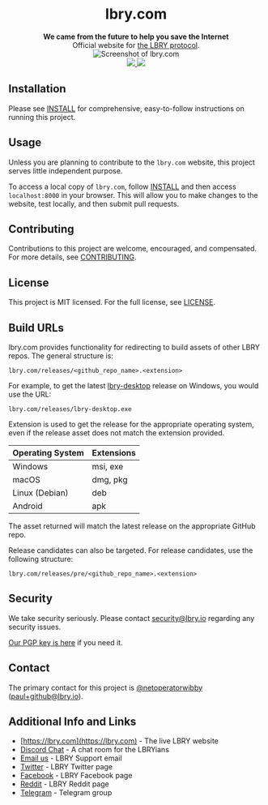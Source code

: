 <h1 align="center">lbry.com</h1>

<div align="center">
  <strong>We came from the future to help you save the Internet</strong>
</div>

<div align="center">
  Official website for <a href="https://lbry.com">the LBRY protocol</a>.
</div>

<div align="center">
  <img src="https://spee.ch/4/com-2019-march.png" title="Screenshot of lbry.com"/>
</div>

<div align="center">
  <a href="https://github.com/lbryio/lbry.com/blob/master/LICENSE">
    <img src="https://img.shields.io/dub/l/vibe-d.svg?style=flat-square"/>
  </a>

  <a href="https://chat.lbry.com">
    <img src="https://img.shields.io/discord/362322208485277697.svg?style=flat-square&logo=discord"/>
  </a>
</div>



## Installation
Please see [INSTALL](INSTALL.md) for comprehensive, easy-to-follow instructions on running this project.

## Usage
Unless you are planning to contribute to the `lbry.com` website, this project serves little independent purpose.

To access a local copy of `lbry.com`, follow [INSTALL](INSTALL.md) and then access `localhost:8000` in your browser. This will allow you to make changes to the website, test locally, and then submit pull requests.

## Contributing
Contributions to this project are welcome, encouraged, and compensated. For more details, see [CONTRIBUTING](https://lbry.tech/contribute).

## License
This project is MIT licensed. For the full license, see [LICENSE](LICENSE).

## Build URLs

lbry.com provides functionality for redirecting to build assets of other LBRY repos. The general structure is:

`lbry.com/releases/<github_repo_name>.<extension>`

For example, to get the latest [lbry-desktop](github.com/lbryio/lbry-desktop) release on Windows, you would use the URL:

`lbry.com/releases/lbry-desktop.exe`

Extension is used to get the release for the appropriate operating system, even if the release asset does not match the extension provided.

| Operating System | Extensions
--- | ---
| Windows | msi, exe
| macOS | dmg, pkg
| Linux (Debian) | deb
| Android | apk 

The asset returned will match the latest release on the appropriate GitHub repo.

Release candidates can also be targeted. For release candidates, use the following structure:

`lbry.com/releases/pre/<github_repo_name>.<extension>`

## Security
We take security seriously. Please contact [security@lbry.io](mailto:security@lbry.io) regarding any security issues.

[Our PGP key is here](https://keybase.io/lbry/key.asc) if you need it.

## Contact
The primary contact for this project is [@netoperatorwibby](https://github.com/netoperatorwibby) (paul+github@lbry.io).

## Additional Info and Links
- [https://lbry.com](https://lbry.com) - The live LBRY website
- [Discord Chat](https://chat.lbry.com) - A chat room for the LBRYians
- [Email us](mailto:hello@lbry.com) - LBRY Support email
- [Twitter](https://twitter.com/@lbryio) - LBRY Twitter page
- [Facebook](https://www.facebook.com/lbryio) - LBRY Facebook page
- [Reddit](https://reddit.com/r/lbry) - LBRY Reddit page
- [Telegram](https://t.me/lbryofficial) - Telegram group
